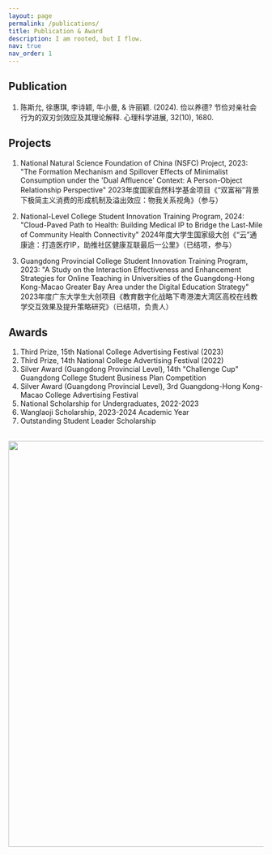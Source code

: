 ```yaml
---
layout: page
permalink: /publications/
title: Publication & Award
description: I am rooted, but I flow. 
nav: true
nav_order: 1
---
```


## Publication

1. 陈斯允, 徐惠琪, 李诗颖, 牛小曼, & 许丽颖. (2024). 俭以养德? 节俭对亲社会行为的双刃剑效应及其理论解释. 心理科学进展, 32(10), 1680.

## Projects

1. National Natural Science Foundation of China (NSFC) Project, 2023: "The Formation Mechanism and Spillover Effects of Minimalist Consumption under the 'Dual Affluence' Context: A Person-Object Relationship Perspective" 
   2023年度国家自然科学基金项目《“双富裕”背景下极简主义消费的形成机制及溢出效应：物我关系视角》（参与）
   
2. National-Level College Student Innovation Training Program, 2024: "Cloud-Paved Path to Health: Building Medical IP to Bridge the Last-Mile of Community Health Connectivity" 
   2024年度大学生国家级大创《“云”通康途：打造医疗IP，助推社区健康互联最后一公里》（已结项，参与）

3. Guangdong Provincial College Student Innovation Training Program, 2023: "A Study on the Interaction Effectiveness and Enhancement Strategies for Online Teaching in Universities of the Guangdong-Hong Kong-Macao Greater Bay Area under the Digital Education Strategy"
   2023年度广东大学生大创项目《教育数字化战略下粤港澳大湾区高校在线教学交互效果及提升策略研究》（已结项，负责人）


## Awards

1. Third Prize, 15th National College Advertising Festival (2023)
2. Third Prize, 14th National College Advertising Festival (2022)
3. Silver Award (Guangdong Provincial Level), 14th "Challenge Cup" Guangdong College Student Business Plan Competition
4. Silver Award (Guangdong Provincial Level), 3rd Guangdong-Hong Kong-Macao College Advertising Festival
5. National Scholarship for Undergraduates, 2022-2023
6. Wanglaoji Scholarship, 2023-2024 Academic Year
7. Outstanding Student Leader Scholarship

<br>
<a href="https://github.com/SocratesClub/SocratesClub.github.io/edit/master/_pages/publications.md">
  <img src="https://user-images.githubusercontent.com/543384/192227995-fdb3a693-2f68-4dc4-b9bd-06053066322f.png" width = "800" align="middle" />
</a>
<br>

